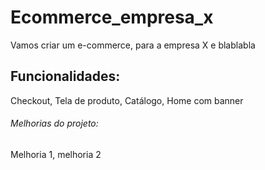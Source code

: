 # Ecommerce_empresa_x
Vamos criar um e-commerce, para a empresa X e blablabla

## Funcionalidades:
Checkout, Tela de produto, Catálogo, Home com banner

###### Melhorias do projeto:
Melhoria 1, melhoria 2
